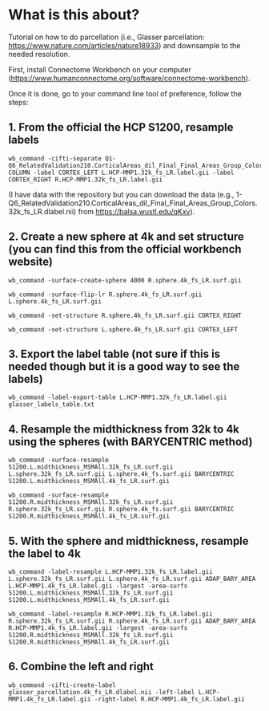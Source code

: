 # What is this about?
Tutorial on how to do parcellation (i.e., Glasser parcellation: https://www.nature.com/articles/nature18933) and downsample to the needed resolution.

First, install Connectome Workbench on your computer (https://www.humanconnectome.org/software/connectome-workbench).

Once it is done, go to your command line tool of preference, follow the steps:

## 1. From the official the HCP S1200, resample labels
```
wb_command -cifti-separate Q1-Q6_RelatedValidation210.CorticalAreas_dil_Final_Final_Areas_Group_Colors.32k_fs_LR.dlabel.nii COLUMN -label CORTEX_LEFT L.HCP-MMP1.32k_fs_LR.label.gii -label CORTEX_RIGHT R.HCP-MMP1.32k_fs_LR.label.gii
```
(I have data with the repository but you can download the data (e.g., 1-Q6_RelatedValidation210.CorticalAreas_dil_Final_Final_Areas_Group_Colors.32k_fs_LR.dlabel.nii) from https://balsa.wustl.edu/qKxv).

## 2. Create a new sphere at 4k and set structure (you can find this from the official workbench website)
```
wb_command -surface-create-sphere 4000 R.sphere.4k_fs_LR.surf.gii
```
```
wb_command -surface-flip-lr R.sphere.4k_fs_LR.surf.gii L.sphere.4k_fs_LR.surf.gii 
```
```
wb_command -set-structure R.sphere.4k_fs_LR.surf.gii CORTEX_RIGHT
```
```
wb_command -set-structure L.sphere.4k_fs_LR.surf.gii CORTEX_LEFT
```

## 3. Export the label table (not sure if this is needed though but it is a good way to see the labels)
```
wb_command -label-export-table L.HCP-MMP1.32k_fs_LR.label.gii glasser_labels_table.txt 
```

## 4. Resample the midthickness from 32k to 4k using the spheres (with BARYCENTRIC method)
```
wb_command -surface-resample S1200.L.midthickness_MSMAll.32k_fs_LR.surf.gii  L.sphere.32k_fs_LR.surf.gii L.sphere.4k_fs.surf.gii BARYCENTRIC S1200.L.midthickness_MSMAll.4k_fs_LR.surf.gii
```
```
wb_command -surface-resample S1200.R.midthickness_MSMAll.32k_fs_LR.surf.gii  R.sphere.32k_fs_LR.surf.gii R.sphere.4k_fs.surf.gii BARYCENTRIC S1200.R.midthickness_MSMAll.4k_fs_LR.surf.gii
```

## 5. With the sphere and midthickness, resample the label to 4k
```
wb_command -label-resample L.HCP-MMP1.32k_fs_LR.label.gii L.sphere.32k_fs_LR.surf.gii L.sphere.4k_fs_LR.surf.gii ADAP_BARY_AREA L.HCP-MMP1.4k_fs_LR.label.gii -largest -area-surfs S1200.L.midthickness_MSMAll.32k_fs_LR.surf.gii S1200.L.midthickness_MSMAll.4k_fs_LR.surf.gii
```
```
wb_command -label-resample R.HCP-MMP1.32k_fs_LR.label.gii R.sphere.32k_fs_LR.surf.gii R.sphere.4k_fs_LR.surf.gii ADAP_BARY_AREA R.HCP-MMP1.4k_fs_LR.label.gii -largest -area-surfs S1200.R.midthickness_MSMAll.32k_fs_LR.surf.gii S1200.R.midthickness_MSMAll.4k_fs_LR.surf.gii
```

## 6. Combine the left and right 
```
wb_command -cifti-create-label glasser_parcellation.4k_fs_LR.dlabel.nii -left-label L.HCP-MMP1.4k_fs_LR.label.gii -right-label R.HCP-MMP1.4k_fs_LR.label.gii
```
